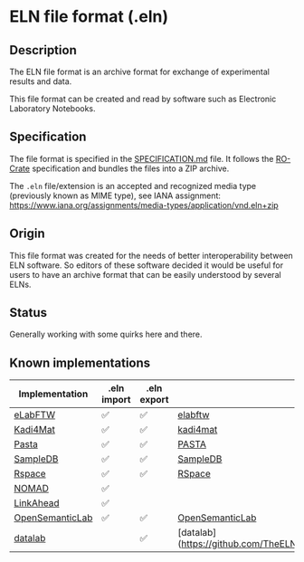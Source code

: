 # ELN file format (.eln)

## Description

The ELN file format is an archive format for exchange of experimental results and data.

This file format can be created and read by software such as Electronic Laboratory Notebooks.

## Specification

The file format is specified in the [SPECIFICATION.md](./SPECIFICATION.md) file. It follows the [RO-Crate](https://www.researchobject.org/ro-crate/) specification and bundles the files into a ZIP archive.

The `.eln` file/extension is an accepted and recognized media type (previously known as MIME type), see IANA assignment:
https://www.iana.org/assignments/media-types/application/vnd.eln+zip

## Origin

This file format was created for the needs of better interoperability between ELN software. So editors of these software decided it would be useful for users to have an archive format that can be easily understood by several ELNs.

## Status

Generally working with some quirks here and there.

## Known implementations

| Implementation                                    | .eln import | .eln export  | Example |
| ------------------------------------------------- | ----------- | ------------ | ------------ |
| [eLabFTW](https://www.elabftw.net)                | ✅ | ✅ | [elabftw](https://github.com/TheELNConsortium/TheELNFileFormat/tree/master/examples/elabftw)   |
| [Kadi4Mat](https://kadi.iam.kit.edu/)             | ✅ | ✅ | [kadi4mat](https://github.com/TheELNConsortium/TheELNFileFormat/tree/master/examples/kadi4mat) |
| [Pasta](https://github.com/PASTA-ELN/pasta-eln)   | ✅ | ✅ | [PASTA](https://github.com/TheELNConsortium/TheELNFileFormat/tree/master/examples/PASTA)       |
| [SampleDB](https://github.com/sciapp/sampledb)    | ✅ | ✅ | [SampleDB](https://github.com/TheELNConsortium/TheELNFileFormat/tree/master/examples/SampleDB) |
| [Rspace](https://www.researchspace.com/)          | ✅ | ✅ | [RSpace](https://github.com/TheELNConsortium/TheELNFileFormat/tree/master/examples/RSpace)     |
| [NOMAD](https://nomad-lab.eu)                     | ✅ |   |     |
| [LinkAhead](https://getlinkahead.com/)            | ✅ |   |     |
| [OpenSemanticLab](https://github.com/OpenSemanticLab) | ✅ | ✅ | [OpenSemanticLab](https://github.com/TheELNConsortium/TheELNFileFormat/tree/master/examples/OpenSemanticLab)    |
| [datalab](https://github.com/datalab-org)         |   | ✅ | [datalab](https://github.com/TheELNConsortium/TheELNFileFormat/tree/master/examples/datalab |
